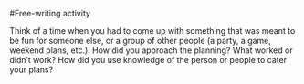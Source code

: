 #Free-writing activity

Think of a time when you had to come up with something that was meant to be fun for someone else, or a group of other people (a party, a game, weekend plans, etc.). How did you approach the planning? What worked or didn’t work? How did you use knowledge of the person or people to cater your plans? 

